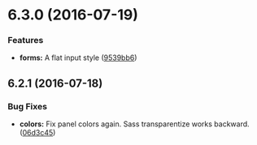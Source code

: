 <a name="6.3.0"></a>
# 6.3.0 (2016-07-19)


### Features

* **forms:** A flat input style ([9539bb6](https://github.com/pivotal-cf/pivotal-ui/commit/9539bb6))



<a name="6.2.1"></a>
## 6.2.1 (2016-07-18)


### Bug Fixes

* **colors:** Fix panel colors again. Sass transparentize works backward. ([06d3c45](https://github.com/pivotal-cf/pivotal-ui/commit/06d3c45))



